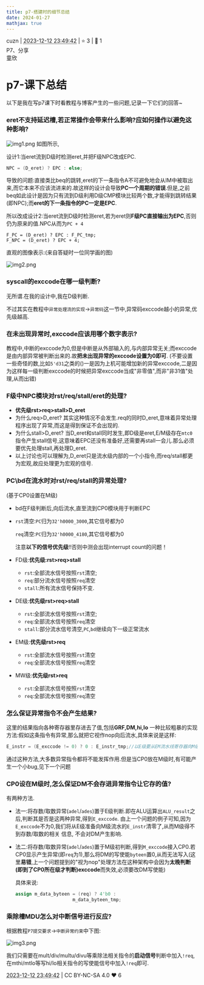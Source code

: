 ```yaml
---
title: p7-搭建时的细节总结
date: 2024-01-27
mathjax: true
---
```

<div class="post-info">
<span>cuzn</span>
|
<abbr title="2023-12-12T23:49:42.086277+08:00"><time datetime="2023-12-12T23:49:42.086277+08:00">2023-12-12 23:49:42</time></abbr>
|
<span>⭐️ 3</span>
|
<span>💬️ 1</span>
<br>
<span>P7、分享</span>
</div>

<div id="reply-4843" class="reply">
<div class="reply-header">
<span>童欣</span>
</div>
<div class="reply-text">

# p7-课下总结

以下是我在写p7课下时看教程与博客产生的一些问题,记录一下它们的回答~

### **eret不支持延迟槽,若正常操作会带来什么影响?应如何操作以避免这种影响?**

![img1.png](/assets/cscore-image/22371101/390a0d5c-f2f8-4aee-9b3c-c0dd2e81b722/img1.png)
如图所示,

设计1:当eret流到D级时检测eret,并把F级NPC改成EPC.

````verilog
NPC = (D_eret) ? EPC : else;
````

导致的问题:直接类比beq的跳转,eret的下一条指令A不可避免地会从IM中被取出来,而它本来不应该流进来的.故这样的设计会导致**PC一个周期的错误**.但是,之前beq如此设计是因为只有流到D级利用D级CMP模块比较两个数,才能得到跳转结果(即NPC);而**eret的下一条指令的PC一定是EPC**.

所以改成设计2:当eret流到D级时检测eret,若为eret则**F级PC直接输出为EPC**,否则仍为原来的值.NPC从而为`PC + 4`

````
F_PC = (D_eret) ? EPC : F_PC_tmp;
F_NPC = (D_eret) ? EPC + 4;
````

直观的图像表示:(来自答疑时一位同学画的图)

![img2.png](/assets/cscore-image/22371101/0c179bb0-7f6c-434c-88cc-5575a4b19d6f/img2.png)

### syscall的exccode在哪一级判断?

无所谓.在我的设计中,我在D级判断.

不过其实在教程中`异常处理流的实现`->`异常码`这一节中,异常码exccode越小的异常,优先级越高.

### 在未出现异常时,exccode应该用哪个数字表示?

教程中,中断的exccode为0,但是中断是从外部输入的,与内部异常无关;而exccode是由内部异常被判断出来的.故**把未出现异常的exccode设置为0即可**.
(不要设置一些奇怪的数,比如`5'd31`之类的()一是因为上机可能增加新的异常exccode,二是因为这样每一级判断exccode的时候把异常exccode当成"非零值",而非"非31值"处理,从而出错)

### F级中NPC模块对rst/req/stall/eret的处理?

- **优先级rst>req>stall>D_eret**
- 为什么req>D_eret? 其实这种情况不会发生.req的同时D_eret,意味着异常处理程序出现了异常,而这是得到保证不会出现的.
- 为什么stall>D_eret? 当D_eret和stall同时发生,即D级是eret,E/M级存在`mtc0`指令产生stall信号,这意味着EPC还没有准备好,还需要再stall一会儿.那么必须要优先处理stall,再处理D_eret.
- 以上讨论也可以理解为,D_eret只是流水级内部的一个小指令,而req/stall都更为宏观,故应处理更为宏观的信号.

### PC\bd在流水时对rst/req/stall的异常处理?

(基于CP0设置在M级)

- bd在F级判断后,向后流水,直至流到CP0模块用于判断EPC

- `rst`清空:`PC`归为`32'h0000_3000`,其它信号都为0

  `req`清空:`PC`归为`32'h0000_4180`,其它信号都为0

  注意**以下的信号优先级**!!否则中测会出现interrupt count的问题！

- FD级:**优先级:rst>req>stall**

  - `rst`:全部流水信号按照`rst`清空;
  - `req`:部分流水信号按照`req`清空
  - `stall`:所有流水信号保持不变.

- DE级:**优先级rst>req>stall**

  - `rst`:全部流水信号按照`rst`清空;
  - `req`:全部流水信号按照`req`清空
  - `stall`:部分流水信号清空,`PC`,`bd`继续向下一级正常流水

- EM级:**优先级rst>req**

  - `rst`:全部流水信号按照`rst`清空
  - `req`:全部流水信号按照`req`清空

- MW级:**优先级rst>req**

  - `rst`:全部流水信号按照`rst`清空
  - `req`:全部流水信号按照`req`清空

### 怎么保证异常指令不会产生结果?

这里的结果指向各种寄存器里存进去了值,包括**GRF,DM,hi,lo**
一种比较粗暴的实现方法:假如这条指令有异常,那么就把它视作nop向后流水,具体来说是这样:

````verilog
E_instr = (E_exccode != 0) ? 0 : E_instr_tmp;//以E级要从EM流水线寄存器向M级流水的E_instr为例子
````

通过这种方法,大多数异常指令都将不能发挥作用.但是当CP0放在M级时,有可能产生一个小bug,见下一个问题

### CP0设在M级时,怎么保证DM不会存进异常指令让它存的值?

有两种方法.

- 法一:将存数/取数异常(`adel`/`ades`)置于E级判断.即在ALU运算出`ALU_result`之后,判断其是否是这两种异常,得到`E_exccode`.
  	由上一个问题的例子可知,因为`E_exccode`不为0,我们将从E级准备向M级流水的`E_instr`清零了,从而M级得不到存数/取数的相关	信息,	不会对DM产生影响.

- 法二:将存数/取数异常(`adel`/`ades`)置于M级初判断,得到`M_exccode`接入CP0.若CP0显示产生异常(即`req`为1),那么将DM的写使能`byteen`置0,从而无法写入(这里**易错**,上一个问题提到的"视为nop"处理方法在这种架构中会因为**太晚判断(即到了CP0所在级才判断)exccode**而失效,必须要改DM写使能)

  具体来说:

  ````verilog
  assign m_data_byteen = (req) ? 4'b0 :
  					   m_data_byteen_tmp;
  ````

### 乘除槽MDU怎么对中断信号进行反应?

根据教程`P7提交要求`->`中断异常约束`中下图:

![img3.png](/assets/cscore-image/22371101/5d22bcdb-4777-4972-b809-8c94cf45d714/img3.png)

我们只需要在mult/div/multu/divu等乘除法相关指令的**启动信号**判断中加入`!req`,在mthi/mtlo等写hi/lo相关指令的写使能信号中加入`!req`即可.

</div>
<div class="reply-footer">
<abbr title="2023-12-12T23:49:42.091697+08:00"><time datetime="2023-12-12T23:49:42.091697+08:00">2023-12-12 23:49:42</time></abbr>
|
<span>CC BY-NC-SA 4.0</span>
<span class="reply-vote">❤️ 6</span>
</div>
</div>